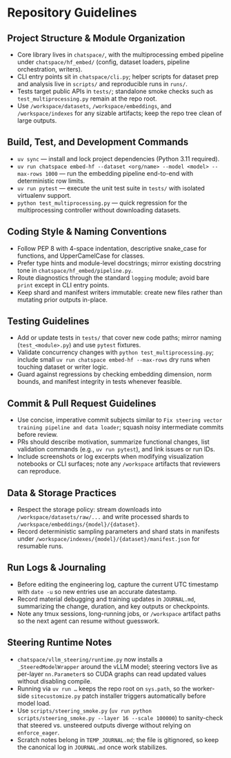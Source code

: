 # Repository Guidelines

## Project Structure & Module Organization
- Core library lives in `chatspace/`, with the multiprocessing embed pipeline under `chatspace/hf_embed/` (config, dataset loaders, pipeline orchestration, writers).
- CLI entry points sit in `chatspace/cli.py`; helper scripts for dataset prep and analysis live in `scripts/` and reproducible runs in `runs/`.
- Tests target public APIs in `tests/`; standalone smoke checks such as `test_multiprocessing.py` remain at the repo root.
- Use `/workspace/datasets`, `/workspace/embeddings`, and `/workspace/indexes` for any sizable artifacts; keep the repo tree clean of large outputs.

## Build, Test, and Development Commands
- `uv sync` — install and lock project dependencies (Python 3.11 required).
- `uv run chatspace embed-hf --dataset <org/name> --model <model> --max-rows 1000` — run the embedding pipeline end-to-end with deterministic row limits.
- `uv run pytest` — execute the unit test suite in `tests/` with isolated virtualenv support.
- `python test_multiprocessing.py` — quick regression for the multiprocessing controller without downloading datasets.

## Coding Style & Naming Conventions
- Follow PEP 8 with 4-space indentation, descriptive snake_case for functions, and UpperCamelCase for classes.
- Prefer type hints and module-level docstrings; mirror existing docstring tone in `chatspace/hf_embed/pipeline.py`.
- Route diagnostics through the standard `logging` module; avoid bare `print` except in CLI entry points.
- Keep shard and manifest writers immutable: create new files rather than mutating prior outputs in-place.

## Testing Guidelines
- Add or update tests in `tests/` that cover new code paths; mirror naming (`test_<module>.py`) and use `pytest` fixtures.
- Validate concurrency changes with `python test_multiprocessing.py`; include small `uv run chatspace embed-hf --max-rows` dry runs when touching dataset or writer logic.
- Guard against regressions by checking embedding dimension, norm bounds, and manifest integrity in tests whenever feasible.

## Commit & Pull Request Guidelines
- Use concise, imperative commit subjects similar to `Fix steering vector training pipeline and data loader`; squash noisy intermediate commits before review.
- PRs should describe motivation, summarize functional changes, list validation commands (e.g., `uv run pytest`), and link issues or run IDs.
- Include screenshots or log excerpts when modifying visualization notebooks or CLI surfaces; note any `/workspace` artifacts that reviewers can reproduce.

## Data & Storage Practices
- Respect the storage policy: stream downloads into `/workspace/datasets/raw/...` and write processed shards to `/workspace/embeddings/{model}/{dataset}`.
- Record deterministic sampling parameters and shard stats in manifests under `/workspace/indexes/{model}/{dataset}/manifest.json` for resumable runs.

## Run Logs & Journaling
- Before editing the engineering log, capture the current UTC timestamp with `date -u` so new entries use an accurate datestamp.
- Record material debugging and training updates in `JOURNAL.md`, summarizing the change, duration, and key outputs or checkpoints.
- Note any tmux sessions, long-running jobs, or `/workspace` artifact paths so the next agent can resume without guesswork.

## Steering Runtime Notes
- `chatspace/vllm_steering/runtime.py` now installs a `_SteeredModelWrapper` around the vLLM model; steering vectors live as per-layer `nn.Parameter`s so CUDA graphs can read updated values without disabling compile.
- Running via `uv run …` keeps the repo root on `sys.path`, so the worker-side `sitecustomize.py` patch installer triggers automatically before model load.
- Use `scripts/steering_smoke.py` (`uv run python scripts/steering_smoke.py --layer 16 --scale 100000`) to sanity-check that steered vs. unsteered outputs diverge without relying on `enforce_eager`.
- Scratch notes belong in `TEMP_JOURNAL.md`; the file is gitignored, so keep the canonical log in `JOURNAL.md` once work stabilizes.
